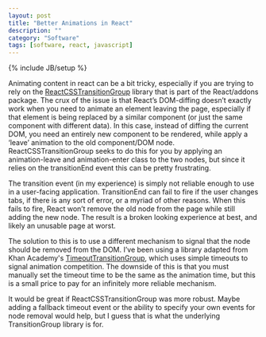 ```yaml
---
layout: post
title: "Better Animations in React"
description: ""
category: "Software"
tags: [software, react, javascript]
---
```

{% include JB/setup %}


Animating content in react can be a bit tricky, especially if you are trying to rely on the [ReactCSSTransitionGroup](http://facebook.github.io/react/docs/animation.html) library that is part of the React/addons package.  The crux of the issue is that React’s DOM-diffing doesn’t exactly work when you need to animate an element leaving the page, especially if that element is being replaced by a similar component (or just the same component with different data).  In this case, instead of diffing the current DOM, you need an entirely new component to be rendered, while apply a ‘leave’ animation to the old component/DOM node.  ReactCSSTransitionGroup seeks to do this for you by applying an animation-leave and animation-enter class to the two nodes, but since it relies on the transitionEnd event this can be pretty frustrating.

The transition event (in my experience) is simply not reliable enough to use in a user-facing application.  TransitionEnd can fail to fire if the user changes tabs, if there is any sort of error, or a myriad of other reasons.  When this fails to fire, React won’t remove the old node from the page while still adding the new node.  The result is a broken looking experience at best, and likely an unusable page at worst.

The solution to this is to use a different mechanism to signal that the node should be removed from the DOM.  I’ve been using a library adapted from Khan Academy's [TimeoutTransitionGroup](https://github.com/Khan/react-components/blob/master/js/timeout-transition-group.jsx), which uses simple timeouts to signal animation competition.  The downside of this is that you must manually set the timeout time to be the same as the animation time, but this is a small price to pay for an infinitely more reliable mechanism.  

It would be great if ReactCSSTransitionGroup was more robust.  Maybe adding a fallback timeout event or the ability to specify your own events for node removal would help, but I guess that is what the underlying TransitionGroup library is for.
